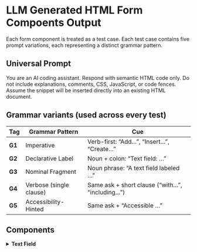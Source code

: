# LLM Generated HTML Form Compoents Output 
Each form component is treated as a test case.
Each test case contains five prompt variations, each representing a distinct grammar pattern.

## Universal Prompt 
You are an AI coding assistant.
Respond with semantic HTML code only.
Do not include explanations, comments, CSS, JavaScript, or code fences.
Assume the snippet will be inserted directly into an existing HTML document.

## Grammar variants (used across every test)

| Tag    | Grammar Pattern         | Cue                                             |
| ------ | ----------------------- | ----------------------------------------------- |
| **G1** | Imperative              | Verb-first: “Add…”, “Insert…”, “Create…”        |
| **G2** | Declarative Label       | Noun + colon: “Text field: …”                   |
| **G3** | Nominal Fragment        | Noun phrase: “A text field labeled …”           |
| **G4** | Verbose (single clause) | Same ask + short clause (“with…”, “including…”) |
| **G5** | Accessibility-Hinted    | Same ask + “Accessible …”                       |

## Components 

<details>
  <summary><strong>Text Field</strong></summary>

| Model | Variant | Prompt | Output (HTML) | File Link |
|--------|----------|---------|----------------|------------|
| **openai/gpt-5** | G1 | Insert a field to respond to the question “What color is an orange?” | — | [html](outputs/text-field/openai-gpt-5/g1.html) |
|  | G2 | Text field: What color is an orange? | — | [g2.html](outputs/text-field/openai-gpt-5/g2.html) |
|  | G3 | Field: What color is an orange? | — | [g3.html](outputs/text-field/openai-gpt-5/g3.html) |
|  | G4 | Field and label for “What color is an orange?” | — | [g4.html](outputs/text-field/openai-gpt-5/g4.html) |
|  | G5 | Accessible field to answer What color is an orange? | — | [g5.html](outputs/text-field/openai-gpt-5/g5.html) |
| **openai/gpt-5-mini** | G1 | Insert a field to respond to the question “What color is an orange?” | — | [g1.html](outputs/text-field/openai-gpt-5-mini/g1.html) |
|  | G2 | Text field: What color is an orange? | — | [g2.html](outputs/text-field/openai-gpt-5-mini/g2.html) |
|  | G3 | Field: What color is an orange? | — | [g3.html](outputs/text-field/openai-gpt-5-mini/g3.html) |
|  | G4 | Field and label for “What color is an orange?” | — | [g4.html](outputs/text-field/openai-gpt-5-mini/g4.html) |
|  | G5 | Accessible field to answer What color is an orange? | — | [g5.html](outputs/text-field/openai-gpt-5-mini/g5.html) |
| **openai/gpt-4.1-mini** | G1 | Insert a field to respond to the question “What color is an orange?” | — | [g1.html](outputs/text-field/openai-gpt-4.1-mini/g1.html) |
|  | G2 | Text field: What color is an orange? | — | [g2.html](outputs/text-field/openai-gpt-4.1-mini/g2.html) |
|  | G3 | Field: What color is an orange? | — | [g3.html](outputs/text-field/openai-gpt-4.1-mini/g3.html) |
|  | G4 | Field and label for “What color is an orange?” | — | [g4.html](outputs/text-field/openai-gpt-4.1-mini/g4.html) |
|  | G5 | Accessible field to answer What color is an orange? | — | [g5.html](outputs/text-field/openai-gpt-4.1-mini/g5.html) |
| **anthropic/claude-sonnet-4.5** | G1 | Insert a field to respond to the question “What color is an orange?” | — | [g1.html](outputs/text-field/anthropic-claude-sonnet-4.5/g1.html) |
|  | G2 | Text field: What color is an orange? | — | [g2.html](outputs/text-field/anthropic-claude-sonnet-4.5/g2.html) |
|  | G3 | Field: What color is an orange? | — | [g3.html](outputs/text-field/anthropic-claude-sonnet-4.5/g3.html) |
|  | G4 | Field and label for “What color is an orange?” | — | [g4.html](outputs/text-field/anthropic-claude-sonnet-4.5/g4.html) |
|  | G5 | Accessible field to answer What color is an orange? | — | [g5.html](outputs/text-field/anthropic-claude-sonnet-4.5/g5.html) |
| **anthropic/claude-sonnet-4** | G1 | Insert a field to respond to the question “What color is an orange?” | — | [g1.html](outputs/text-field/anthropic-claude-sonnet-4/g1.html) |
|  | G2 | Text field: What color is an orange? | — | [g2.html](outputs/text-field/anthropic-claude-sonnet-4/g2.html) |
|  | G3 | Field: What color is an orange? | — | [g3.html](outputs/text-field/anthropic-claude-sonnet-4/g3.html) |
|  | G4 | Field and label for “What color is an orange?” | — | [g4.html](outputs/text-field/anthropic-claude-sonnet-4/g4.html) |
|  | G5 | Accessible field to answer What color is an orange? | — | [g5.html](outputs/text-field/anthropic-claude-sonnet-4/g5.html) |
| **anthropic/claude-3.7-sonnet** | G1 | Insert a field to respond to the question “What color is an orange?” | — | [g1.html](outputs/text-field/anthropic-claude-3.7-sonnet/g1.html) |
|  | G2 | Text field: What color is an orange? | — | [g2.html](outputs/text-field/anthropic-claude-3.7-sonnet/g2.html) |
|  | G3 | Field: What color is an orange? | — | [g3.html](outputs/text-field/anthropic-claude-3.7-sonnet/g3.html) |
|  | G4 | Field and label for “What color is an orange?” | — | [g4.html](outputs/text-field/anthropic-claude-3.7-sonnet/g4.html) |
|  | G5 | Accessible field to answer What color is an orange? | — | [g5.html](outputs/text-field/anthropic-claude-3.7-sonnet/g5.html) |
| **google/gemini-2.5-pro** | G1 | Insert a field to respond to the question “What color is an orange?” | — | [g1.html](outputs/text-field/google-gemini-2.5-pro/g1.html) |
|  | G2 | Text field: What color is an orange? | — | [g2.html](outputs/text-field/google-gemini-2.5-pro/g2.html) |
|  | G3 | Field: What color is an orange? | — | [g3.html](outputs/text-field/google-gemini-2.5-pro/g3.html) |
|  | G4 | Field and label for “What color is an orange?” | — | [g4.html](outputs/text-field/google-gemini-2.5-pro/g4.html) |
|  | G5 | Accessible field to answer What color is an orange? | — | [g5.html](outputs/text-field/google-gemini-2.5-pro/g5.html) |
| **google/gemini-2.5-flash** | G1 | Insert a field to respond to the question “What color is an orange?” | — | [g1.html](outputs/text-field/google-gemini-2.5-flash/g1.html) |
|  | G2 | Text field: What color is an orange? | — | [g2.html](outputs/text-field/google-gemini-2.5-flash/g2.html) |
|  | G3 | Field: What color is an orange? | — | [g3.html](outputs/text-field/google-gemini-2.5-flash/g3.html) |
|  | G4 | Field and label for “What color is an orange?” | — | [g4.html](outputs/text-field/google-gemini-2.5-flash/g4.html) |
|  | G5 | Accessible field to answer What color is an orange? | — | [g5.html](outputs/text-field/google-gemini-2.5-flash/g5.html) |
| **google/gemma-3-12b-it** | G1 | Insert a field to respond to the question “What color is an orange?” | — | [g1.html](outputs/text-field/google-gemma-3-12b-it/g1.html) |
|  | G2 | Text field: What color is an orange? | — | [g2.html](outputs/text-field/google-gemma-3-12b-it/g2.html) |
|  | G3 | Field: What color is an orange? | — | [g3.html](outputs/text-field/google-gemma-3-12b-it/g3.html) |
|  | G4 | Field and label for “What color is an orange?” | — | [g4.html](outputs/text-field/google-gemma-3-12b-it/g4.html) |
|  | G5 | Accessible field to answer What color is an orange? | — | [g5.html](outputs/text-field/google-gemma-3-12b-it/g5.html) |
| **x-ai/grok-4-fast** | G1 | Insert a field to respond to the question “What color is an orange?” | — | [g1.html](outputs/text-field/x-ai-grok-4-fast/g1.html) |
|  | G2 | Text field: What color is an orange? | — | [g2.html](outputs/text-field/x-ai-grok-4-fast/g2.html) |
|  | G3 | Field: What color is an orange? | — | [g3.html](outputs/text-field/x-ai-grok-4-fast/g3.html) |
|  | G4 | Field and label for “What color is an orange?” | — | [g4.html](outputs/text-field/x-ai-grok-4-fast/g4.html) |
|  | G5 | Accessible field to answer What color is an orange? | — | [g5.html](outputs/text-field/x-ai-grok-4-fast/g5.html) |
| **x-ai/grok-4** | G1 | Insert a field to respond to the question “What color is an orange?” | — | [g1.html](outputs/text-field/x-ai-grok-4/g1.html) |
|  | G2 | Text field: What color is an orange? | — | [g2.html](outputs/text-field/x-ai-grok-4/g2.html) |
|  | G3 | Field: What color is an orange? | — | [g3.html](outputs/text-field/x-ai-grok-4/g3.html) |
|  | G4 | Field and label for “What color is an orange?” | — | [g4.html](outputs/text-field/x-ai-grok-4/g4.html) |
|  | G5 | Accessible field to answer What color is an orange? | — | [g5.html](outputs/text-field/x-ai-grok-4/g5.html) |
| **deepseek/deepseek-chat-v3.1** | G1 | Insert a field to respond to the question “What color is an orange?” | — | [g1.html](outputs/text-field/deepseek-deepseek-chat-v3.1/g1.html) |
|  | G2 | Text field: What color is an orange? | — | [g2.html](outputs/text-field/deepseek-deepseek-chat-v3.1/g2.html) |
|  | G3 | Field: What color is an orange? | — | [g3.html](outputs/text-field/deepseek-deepseek-chat-v3.1/g3.html) |
|  | G4 | Field and label for “What color is an orange?” | — | [g4.html](outputs/text-field/deepseek-deepseek-chat-v3.1/g4.html) |
|  | G5 | Accessible field to answer What color is an orange? | — | [g5.html](outputs/text-field/deepseek-deepseek-chat-v3.1/g5.html) |
| **qwen/qwen3-coder-30b-a3b-instruct** | G1 | Insert a field to respond to the question “What color is an orange?” | — | [g1.html](outputs/text-field/qwen-qwen3-coder-30b-a3b-instruct/g1.html) |
|  | G2 | Text field: What color is an orange? | — | [g2.html](outputs/text-field/qwen-qwen3-coder-30b-a3b-instruct/g2.html) |
|  | G3 | Field: What color is an orange? | — | [g3.html](outputs/text-field/qwen-qwen3-coder-30b-a3b-instruct/g3.html) |
|  | G4 | Field and label for “What color is an orange?” | — | [g4.html](outputs/text-field/qwen-qwen3-coder-30b-a3b-instruct/g4.html) |
|  | G5 | Accessible field to answer What color is an orange? | — | [g5.html](outputs/text-field/qwen-qwen3-coder-30b-a3b-instruct/g5.html) |
| **qwen/qwen3-coder-480b-a35b** | G1 | Insert a field to respond to the question “What color is an orange?” | — | [g1.html](outputs/text-field/qwen-qwen3-coder-480b-a35b/g1.html) |
|  | G2 | Text field: What color is an orange? | — | [g2.html](outputs/text-field/qwen-qwen3-coder-480b-a35b/g2.html) |
|  | G3 | Field: What color is an orange? | — | [g3.html](outputs/text-field/qwen-qwen3-coder-480b-a35b/g3.html) |
|  | G4 | Field and label for “What color is an orange?” | — | [g4.html](outputs/text-field/qwen-qwen3-coder-480b-a35b/g4.html) |
|  | G5 | Accessible field to answer What color is an orange? | — | [g5.html](outputs/text-field/qwen-qwen3-coder-480b-a35b/g5.html) |
| **qwen/qwen3-vl-235b-a22b-instruct** | G1 | Insert a field to respond to the question “What color is an orange?” | — | [g1.html](outputs/text-field/qwen-qwen3-vl-235b-a22b-instruct/g1.html) |
|  | G2 | Text field: What color is an orange? | — | [g2.html](outputs/text-field/qwen-qwen3-vl-235b-a22b-instruct/g2.html) |
|  | G3 | Field: What color is an orange? | — | [g3.html](outputs/text-field/qwen-qwen3-vl-235b-a22b-instruct/g3.html) |
|  | G4 | Field and label for “What color is an orange?” | — | [g4.html](outputs/text-field/qwen-qwen3-vl-235b-a22b-instruct/g4.html) |
|  | G5 | Accessible field to answer What color is an orange? | — | [g5.html](outputs/text-field/qwen-qwen3-vl-235b-a22b-instruct/g5.html) |
| **z-ai/glm-4.6** | G1 | Insert a field to respond to the question “What color is an orange?” | — | [g1.html](outputs/text-field/z-ai-glm-4.6/g1.html) |
|  | G2 | Text field: What color is an orange? | — | [g2.html](outputs/text-field/z-ai-glm-4.6/g2.html) |
|  | G3 | Field: What color is an orange? | — | [g3.html](outputs/text-field/z-ai-glm-4.6/g3.html) |
|  | G4 | Field and label for “What color is an orange?” | — | [g4.html](outputs/text-field/z-ai-glm-4.6/g4.html) |
|  | G5 | Accessible field to answer What color is an orange? | — | [g5.html](outputs/text-field/z-ai-glm-4.6/g5.html) |
| **z-ai/glm-4.5-air** | G1 | Insert a field to respond to the question “What color is an orange?” | — | [g1.html](outputs/text-field/z-ai-glm-4.5-air/g1.html) |
|  | G2 | Text field: What color is an orange? | — | [g2.html](outputs/text-field/z-ai-glm-4.5-air/g2.html) |
|  | G3 | Field: What color is an orange? | — | [g3.html](outputs/text-field/z-ai-glm-4.5-air/g3.html) |
|  | G4 | Field and label for “What color is an orange?” | — | [g4.html](outputs/text-field/z-ai-glm-4.5-air/g4.html) |
|  | G5 | Accessible field to answer What color is an orange? | — | [g5.html](outputs/text-field/z-ai-glm-4.5-air/g5.html) |
| **mistral/mixtral-8x22b** | G1 | Insert a field to respond to the question “What color is an orange?” | — | [g1.html](outputs/text-field/mistral-mixtral-8x22b/g1.html) |
|  | G2 | Text field: What color is an orange? | — | [g2.html](outputs/text-field/mistral-mixtral-8x22b/g2.html) |
|  | G3 | Field: What color is an orange? | — | [g3.html](outputs/text-field/mistral-mixtral-8x22b/g3.html) |
|  | G4 | Field and label for “What color is an orange?” | — | [g4.html](outputs/text-field/mistral-mixtral-8x22b/g4.html) |
|  | G5 | Accessible field to answer What color is an orange? | — | [g5.html](outputs/text-field/mistral-mixtral-8x22b/g5.html) |
| **meta/llama-3.1-405b** | G1 | Insert a field to respond to the question “What color is an orange?” | — | [g1.html](outputs/text-field/meta-llama-3.1-405b/g1.html) |
|  | G2 | Text field: What color is an orange? | — | [g2.html](outputs/text-field/meta-llama-3.1-405b/g2.html) |
|  | G3 | Field: What color is an orange? | — | [g3.html](outputs/text-field/meta-llama-3.1-405b/g3.html) |
|  | G4 | Field and label for “What color is an orange?” | — | [g4.html](outputs/text-field/meta-llama-3.1-405b/g4.html) |
|  | G5 | Accessible field to answer What color is an orange? | — | [g5.html](outputs/text-field/meta-llama-3.1-405b/g5.html) |
| **meta/llama-3.1-70b** | G1 | Insert a field to respond to the question “What color is an orange?” | — | [g1.html](outputs/text-field/meta-llama-3.1-70b/g1.html) |
|  | G2 | Text field: What color is an orange? | — | [g2.html](outputs/text-field/meta-llama-3.1-70b/g2.html) |
|  | G3 | Field: What color is an orange? | — | [g3.html](outputs/text-field/meta-llama-3.1-70b/g3.html) |
|  | G4 | Field and label for “What color is an orange?” | — | [g4.html](outputs/text-field/meta-llama-3.1-70b/g4.html) |
|  | G5 | Accessible field to answer What color is an orange? | — | [g5.html](outputs/text-field/meta-llama-3.1-70b/g5.html) |

</details>

